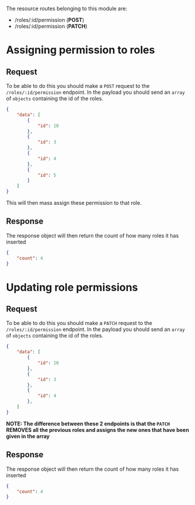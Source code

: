 The resource routes belonging to this module are:

- /roles/:id/permission (**POST**)
- /roles/:id/permission (**PATCH**)

# Assigning permission to roles

## Request

To be able to do this you should make a `POST` request to the `/roles/:id/permission` endpoint.
In the payload you should send an `array` of `objects` containing the id of the roles.

```json
{
    "data": [
        {
            "id": 10
        },
        {
            "id": 3
        },
        {
            "id": 4
        },
        {
            "id": 5
        }
    ]
}
```

This will then mass assign these permission to that role.

## Response

The response object will then return the count of how many roles it has inserted

```json
{
    "count": 4
}

```

# Updating role permissions

## Request

To be able to do this you should make a `PATCH` request to the `/roles/:id/permission` endpoint.
In the payload you should send an `array` of `objects` containing the id of the roles.


```json
{
    "data": [
        {
            "id": 10
        },
        {
            "id": 3
        },
        {
            "id": 4
        },
    ]
}
```

**NOTE: The difference between these 2 endpoints is that the `PATCH` REMOVES all the previous roles and assigns the new ones that have been given in the array**

## Response

The response object will then return the count of how many roles it has inserted

```json
{
    "count": 4
}

```